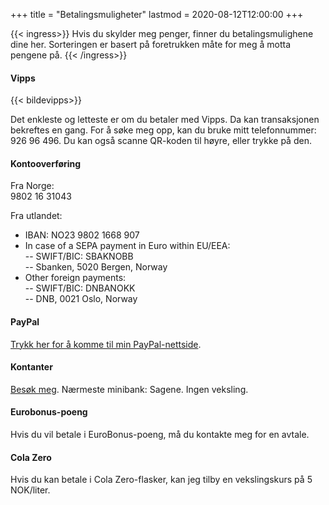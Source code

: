 +++
title = "Betalingsmuligheter"
lastmod = 2020-08-12T12:00:00
+++

{{< ingress>}}
Hvis du skylder meg penger, finner du betalingsmulighene dine her.
Sorteringen er basert på foretrukken måte for meg å motta pengene på.
{{< /ingress>}}

#### Vipps

{{< bildevipps>}}

Det enkleste og letteste er om du betaler med Vipps. Da kan transaksjonen
bekreftes en gang. For å søke meg opp, kan du bruke mitt telefonnummer:
926&nbsp;96&nbsp;496. Du kan også scanne QR-koden til høyre, eller trykke på
den.

#### Kontooverføring

Fra Norge:  
9802 16 31043

Fra utlandet:

- IBAN: NO23 9802 1668 907  
- In case of a SEPA payment in Euro within EU/EEA:  
  -- SWIFT/BIC: SBAKNOBB  
  -- Sbanken, 5020 Bergen, Norway  
- Other foreign payments:  
  -- SWIFT/BIC: DNBANOKK  
  -- DNB, 0021 Oslo, Norway

#### PayPal

[Trykk her for å komme til min PayPal-nettside](https://paypal.me/petterhol?locale.x=no_NO).

#### Kontanter

[Besøk meg](../visitt). Nærmeste minibank: Sagene. Ingen veksling.

#### Eurobonus-poeng

Hvis du vil betale i EuroBonus-poeng, må du kontakte meg for en avtale.

#### Cola Zero

Hvis du kan betale i Cola Zero-flasker, kan jeg tilby en vekslingskurs på 5 NOK/liter.
